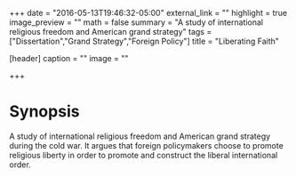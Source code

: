 +++
date = "2016-05-13T19:46:32-05:00"
external_link = ""
highlight = true
image_preview = ""
math = false
summary = "A study of international religious freedom and American grand strategy"
tags = ["Dissertation","Grand Strategy","Foreign Policy"]
title = "Liberating Faith"

[header]
  caption = ""
  image = ""

+++

# Synopsis

A study of international religious freedom and American grand strategy during the cold war. It argues that foreign policymakers choose to promote religious liberty in order to promote and construct the liberal international order.
